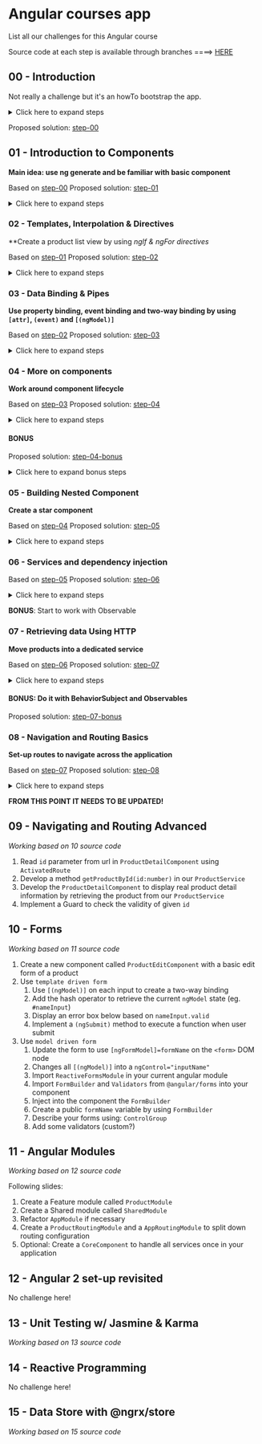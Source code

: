 # Angular courses app

List all our challenges for this Angular course

Source code at each step is available through branches ====> [HERE](https://github.com/firehist/angular-courses-app/branches/yours)

## 00 - Introduction

Not really a challenge but it's an howTo bootstrap the app.

<details>
<summary>Click here to expand steps</summary>

### Install NVM (if wanted

1. Install NVM (https://github.com/creationix/nvm#install-script)
2. Install a Node Version through NVM
```
nvm install 7
nvm alias default 7
```

### Ensure node is installed w/ npm

```
$ node -v
v8.1.0
$ npm -v
5.0.3
```

### Install [@angular/cli](https://cli.angular.io) globally

`npm install -g @angular/cli

### Boostrap an angular cli application (updated guide on official website https://cli.angular.io)
```
ng new myProjectName
cd myProjectName
# Run the application through http://localhost:4200
ng serve
```

</details>

Proposed solution: [step-00](https://github.com/firehist/angular-courses-app/tree/step-00)

## 01 - Introduction to Components

**Main idea: use ng generate and be familiar with basic component**

Based on [step-00](https://github.com/firehist/angular-courses-app/tree/step-00)
Proposed solution: [step-01](https://github.com/firehist/angular-courses-app/tree/step-01)

<details>
<summary>Click here to expand steps</summary>

1. Create a component called `header`

```
$ ng generate component header
```

2. Add the selector element `<app-header></<app-header>` into the main HTML `app.component.html`
3. Play with template to see what's going on
  a. Add [ngx-bootstrap](https://github.com/valor-software/ngx-bootstrap/blob/development/docs/getting-started/ng-cli.md) or [angular2-materialize](https://github.com/InfomediaLtd/angular2-materialize#installing--configuring-angular2-materialize-in-projects-created-with-the-angular-cli)
  c. Design a navbar header to display the name of app and links for future routes
  b. Add code between `<app-header>` and `</<app-header>`
  c. be genious :D

</details>

### 02 - Templates, Interpolation & Directives

**Create a product list view by using *ngIf & *ngFor directives**

Based on [step-01](https://github.com/firehist/angular-courses-app/tree/step-01)
Proposed solution: [step-02](https://github.com/firehist/angular-courses-app/tree/step-02)

<details>
<summary>Click here to expand steps</summary>

1. Create a component called `product-list`

```
ng generate component product/product-list
```

2. Inject the created component into the `app.component.html`

```
<app-product-list></app-product-list>
```

3. Now, add an default products list into our `ProductListComponent` class (find below a default products array)

  ```
  products = [
        {
            "id": 1,
            "productName": "Leaf Rake",
            "productCode": "GDN-0011",
            "releaseDate": "March 19, 2016",
            "description": "Leaf rake with 48-inch wooden handle.",
            "price": 19.95,
            "starRating": 3.2,
            "imageUrl": "http://openclipart.org/image/300px/svg_to_png/26215/Anonymous_Leaf_Rake.png"
        },
        {
            "id": 2,
            "productName": "Garden Cart",
            "productCode": "GDN-0023",
            "releaseDate": "March 18, 2016",
            "description": "15 gallon capacity rolling garden cart",
            "price": 32.99,
            "starRating": 4.2,
            "imageUrl": "http://openclipart.org/image/300px/svg_to_png/58471/garden_cart.png"
        },
        {
            "id": 5,
            "productName": "Hammer",
            "productCode": "TBX-0048",
            "releaseDate": "May 21, 2016",
            "description": "Curved claw steel hammer",
            "price": 8.9,
            "starRating": 4.8,
            "imageUrl": "http://openclipart.org/image/300px/svg_to_png/73/rejon_Hammer.png"
        },
        {
            "id": 8,
            "productName": "Saw",
            "productCode": "TBX-0022",
            "releaseDate": "May 15, 2016",
            "description": "15-inch steel blade hand saw",
            "price": 11.55,
            "starRating": 3.7,
            "imageUrl": "http://openclipart.org/image/300px/svg_to_png/27070/egore911_saw.png"
        },
        {
            "id": 10,
            "productName": "Video Game Controller",
            "productCode": "GMG-0042",
            "releaseDate": "October 15, 2015",
            "description": "Standard two-button video game controller",
            "price": 35.95,
            "starRating": 4.6,
            "imageUrl": "http://openclipart.org/image/300px/svg_to_png/120337/xbox-controller_01.png"
        }
    ]
  ```

4. Work on the product-list component template
    - Add a table to display product (display image url as text)
  
    - Use `*ngIf` directive to show the table if there is no product in the array
  
    - Use `*ngFor` directive on `<tr>` element to repeat this element as many times as products in the array
  
5. Bonus: Create a ProductListDetail component to replace HTML code of `*ngFor`

</details>

### 03 - Data Binding & Pipes

**Use property binding, event binding and two-way binding by using `[attr]`, `(event)` and `[(ngModel)]`**

Based on [step-02](https://github.com/firehist/angular-courses-app/tree/step-02)
Proposed solution: [step-03](https://github.com/firehist/angular-courses-app/tree/step-03)

<details>
<summary>Click here to expand steps</summary>

1. Display image as `<img src...` into the table with a *property binding* to `product.imageUrl` 
2. Add a button to show/hide all images on the page (you can handle click by using `<button (click)="myPublicMethod()"></button>`)
The text should be adapted to the current stage: `Show the images` or `Hide the images`
3. Set-up using banana in the box `[()]` the `ngModel` on the filter input text (two-way binding)
4. Create a custom Pipe to reverse a word & use it to display the filter text value.

</details>

### 04 - More on components

**Work around component lifecycle**

Based on [step-03](https://github.com/firehist/angular-courses-app/tree/step-03)
Proposed solution: [step-04](https://github.com/firehist/angular-courses-app/tree/step-04)

<details>
<summary>Click here to expand steps</summary>

1. Develop the `product` pipe and use it into the product-list view (to filter products array).
2. Use Component lifecycle to `console.log` a message into the `onInit` event
3. Add specific style for the product-list component
4. Add pipe to products `*ngFor` (eg: currency, uppercase, etc.)

</details>

#### BONUS

Proposed solution: [step-04-bonus](https://github.com/firehist/angular-courses-app/tree/step-04-bonus)

<details>
<summary>Click here to expand bonus steps</summary>

Filter products without pipe. And add rating sort and so on.

</details>

### 05 - Building Nested Component

**Create a star component**

Based on [step-04](https://github.com/firehist/angular-courses-app/tree/step-04)
Proposed solution: [step-05](https://github.com/firehist/angular-courses-app/tree/step-05)

<details>
<summary>Click here to expand steps</summary>

1. Create a `starComponent` which display the rating with stars
2. Use this component into our `productListComponent` and place it next to existing `product.starRating`
3. Set-up `rating` input into `starComponent`
4. Set-up `ratingClicked` output into `starComponent`
5. Listen `ratingClicked` event from `ProductListComponent`

</details>

### 06 - Services and dependency injection

Based on [step-05](https://github.com/firehist/angular-courses-app/tree/step-05)
Proposed solution: [step-06](https://github.com/firehist/angular-courses-app/tree/step-06)

<details>
<summary>Click here to expand steps</summary>

1. Create a new angular service called `ProductService`

`$ ng generate service shared/models/product`

2. Ensure that it will be declared at our appModule level
3. Move the IProduct interface and the products array from our `productListComponent` to this new service
4. Write a public `getProducts` method to access to this products array

</details>

**BONUS**: Start to work with Observable

### 07 - Retrieving data Using HTTP

**Move products into a dedicated service**

Based on [step-06](https://github.com/firehist/angular-courses-app/tree/step-06)
Proposed solution: [step-07](https://github.com/firehist/angular-courses-app/tree/step-07)

<details>
<summary>Click here to expand steps</summary>

#### Install json-server as fake backend server

1. Instal [`json-server`](https://github.com/typicode/json-server) package

```
npm install --server json-server
```

2. Create a folder `server`
3. Create a file into created folder called `db.json` with following content

```
{
    "products": [
        {
            "id": 1,
            "productName": "Leaf Rake",
            "productCode": "GDN-0011",
            "releaseDate": "March 19, 2016",
            "description": "Leaf rake with 48-inch wooden handle.",
            "price": 19.95,
            "starRating": 3.2,
            "imageUrl": "http://openclipart.org/image/300px/svg_to_png/26215/Anonymous_Leaf_Rake.png"
        },
        {
            "id": 2,
            "productName": "Garden Cart",
            "productCode": "GDN-0023",
            "releaseDate": "March 18, 2016",
            "description": "15 gallon capacity rolling garden cart",
            "price": 32.99,
            "starRating": 4.2,
            "imageUrl": "http://openclipart.org/image/300px/svg_to_png/58471/garden_cart.png"
        },
        {
            "id": 3,
            "productName": "Hammer",
            "productCode": "TBX-0048",
            "releaseDate": "May 21, 2016",
            "description": "Curved claw steel hammer",
            "price": 8.9,
            "starRating": 4.8,
            "imageUrl": "http://openclipart.org/image/300px/svg_to_png/73/rejon_Hammer.png"
        },
        {
            "id": 4,
            "productName": "Saw",
            "productCode": "TBX-0022",
            "releaseDate": "May 15, 2016",
            "description": "15-inch steel blade hand saw",
            "price": 11.55,
            "starRating": 3.7,
            "imageUrl": "http://openclipart.org/image/300px/svg_to_png/27070/egore911_saw.png"
        },
        {
            "id": 5,
            "productName": "Video Game Controller",
            "productCode": "GMG-0042",
            "releaseDate": "October 15, 2015",
            "description": "Standard two-button video game controller",
            "price": 35.95,
            "starRating": 4.6,
            "imageUrl": "http://openclipart.org/image/300px/svg_to_png/120337/xbox-controller_01.png"
        }
    ]
}
```
4. Edit the `package.json` file and add into `scripts` section the following line

```
"api": "json-server --watch ./server/db.json"
```

5. Then you can run your backend server by type the following command and enjoy http://localhost:3000

```
npm run api
```

#### Just Do It!

1. Import the `HttpModule` into the `AppModule` (if not already done)

    1. Install the `@angular/http` module
    2. Import the `HttpModule` into our `AppModule`

2. Inject `Http` into our `ProductService`
3. Update the `getProducts()` method to make a `get` call to our API Service `http://localhost:3000/products`
4. Use `RxJS` methods:

    1. `map` to convert the string result into a JSON Object
    2. `do` to `console.log` the JSON Object
    3. `catch` to attach a method to handle errors
    4. Imports
    
```
import { Observable } from 'rxjs/Observable'
import 'rxjs/add/operator/mergeMap';
```

5. Change into `ProductListComponent` the way we retrieve the data from our `ProductService`

</details>

#### BONUS: Do it with BehaviorSubject and Observables

Proposed solution: [step-07-bonus](https://github.com/firehist/angular-courses-app/tree/step-07-bonus)

### 08 - Navigation and Routing Basics

**Set-up routes to navigate across the application**

Based on [step-07](https://github.com/firehist/angular-courses-app/tree/step-07)
Proposed solution: [step-08](https://github.com/firehist/angular-courses-app/tree/step-08)

<details>
<summary>Click here to expand steps</summary>

1. Create a simple `ProductDetailComponent` and a `WelcomeComponent` with a basic template 
2. Import the `RouterModule` into the `AppModule` (if not already there)
    1. Install the `@angular/router` module
    2. Import the `RouterModule` into our `AppModule`
    3. Use the `RouterModule.forRoot([])` syntax to describe the application's routes (Note that `RouterModule.forChild([])` is used in angular sub-module of our application)
3. Add the `<router-outlet></router-outlet>` instead of our `app-product-list` directive into our `AppRootComponent`
4. Add a menu to navigate through Home and Product List pages using the directive `[routerLink]` directive
5. Add to the `ProductDetailComponent` two link:
  - One to go back to `/products` route
  - an other to go to the next product detail page

</details>



**FROM THIS POINT IT NEEDS TO BE UPDATED!**

## 09 - Navigating and Routing Advanced

*Working based on 10 source code*

1. Read `id` parameter from url in `ProductDetailComponent` using `ActivatedRoute`
2. Develop a method `getProductById(id:number)` in our `ProductService`
2. Develop the `ProductDetailComponent` to display real product detail information by retrieving the product from our `ProductService`
3. Implement a Guard to check the validity of given `id`

## 10 - Forms

*Working based on 11 source code*

1. Create a new component called `ProductEditComponent` with a basic edit form of a product
2. Use `template driven form`
    1. Use `[(ngModel)]` on each input to create a two-way binding
    2. Add the hash operator to retrieve the current `ngModel` state (eg. `#nameInput`)
    3. Display an error box below based on `nameInput.valid`
    4. Implement a `(ngSubmit)` method to execute a function when user submit
3. Use `model driven form`
    1. Update the form to use `[ngFormModel]=formName` on the `<form>` DOM node
    2. Changes all `[(ngModel)]` into a `ngControl="inputName"`
    3. Import `ReactiveFormsModule` in your current angular module
    4. Import `FormBuilder` and `Validators` from `@angular/forms` into your component
    5. Inject into the component the `FormBuilder`
    6. Create a public `formName` variable by using `FormBuilder`
    7. Describe your forms using: `ControlGroup`
    8. Add some validators (custom?)

## 11 - Angular Modules

*Working based on 12 source code*

Following slides:

1. Create a Feature module called `ProductModule`
2. Create a Shared module called `SharedModule`
3. Refactor `AppModule` if necessary
4. Create a `ProductRoutingModule` and a `AppRoutingModule` to split down routing configuration
5. Optional: Create a `CoreComponent` to handle all services once in your application

## 12 - Angular 2 set-up revisited

No challenge here!

## 13 - Unit Testing w/ Jasmine & Karma

*Working based on 13 source code*

## 14 - Reactive Programming

No challenge here!

## 15 - Data Store with @ngrx/store

*Working based on 15 source code*

